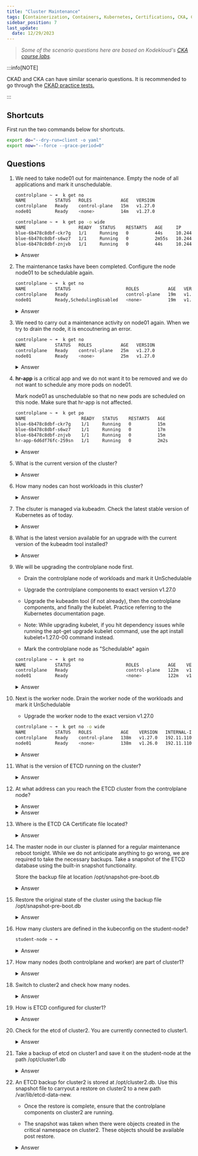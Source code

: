 ```yaml
---
title: "Cluster Maintenance"
tags: [Containerization, Containers, Kubernetes, Certifications, CKA, CKAD, CKSS]
sidebar_position: 7
last_update:
  date: 12/29/2023
---
```




> *Some of the scenario questions here are based on Kodekloud's [CKA course labs](https://kodekloud.com/courses/ultimate-certified-kubernetes-administrator-cka-mock-exam/).*


:::info[NOTE]

CKAD and CKA can have similar scenario questions. 
It is recommended to go through the [CKAD practice tests.](/docs/015-Containerization/050-Exams/002-CKAD/015-Practice-Test-CKAD.md)

:::


## Shortcuts

First run the two commands below for shortcuts.

```bash
export do="--dry-run=client -o yaml" 
export now="--force --grace-period=0" 
```

## Questions



1. We need to take node01 out for maintenance. Empty the node of all applications and mark it unschedulable.

    ```bash
    controlplane ~ ➜  k get no
    NAME           STATUS   ROLES           AGE   VERSION
    controlplane   Ready    control-plane   15m   v1.27.0
    node01         Ready    <none>          14m   v1.27.0 

    controlplane ~ ➜  k get po -o wide
    NAME                    READY   STATUS    RESTARTS   AGE     IP           NODE           NOMINATED NODE   READINESS GATES
    blue-6b478c8dbf-ckr7g   1/1     Running   0          44s     10.244.0.5   node01         <none>           <none>
    blue-6b478c8dbf-s6wz7   1/1     Running   0          2m55s   10.244.0.4   node01         <none>           <none>
    blue-6b478c8dbf-znjvb   1/1     Running   0          44s     10.244.0.6   controlplane   <none>           <none>    
    ```

    <details>
        <summary> Answer </summary>
    
    ```bash
    controlplane ~ ➜  kubectl drain --ignore-daemonsets node01
    node/node01 cordoned
    Warning: ignoring DaemonSet-managed Pods: kube-flannel/kube-flannel-ds-xbjl9, kube-system/kube-proxy-tcbnn
    evicting pod default/blue-6b478c8dbf-rggmf
    evicting pod default/blue-6b478c8dbf-lscjp
    pod/blue-6b478c8dbf-lscjp evicted
    pod/blue-6b478c8dbf-rggmf evicted
    node/node01 drained

    controlplane ~ ➜  k get no
    NAME           STATUS                     ROLES           AGE   VERSION
    controlplane   Ready                      control-plane   17m   v1.27.0
    node01         Ready,SchedulingDisabled   <none>          17m   v1.27.0 

    controlplane ~ ➜  k get po -o wide
    NAME                    READY   STATUS    RESTARTS   AGE     IP           NODE           NOMINATED NODE   READINESS GATES
    blue-6b478c8dbf-ckr7g   1/1     Running   0          44s     10.244.0.5   controlplane   <none>           <none>
    blue-6b478c8dbf-s6wz7   1/1     Running   0          2m55s   10.244.0.4   controlplane   <none>           <none>
    blue-6b478c8dbf-znjvb   1/1     Running   0          44s     10.244.0.6   controlplane   <none>           <none>
    ```
    
    </details>
      

2. The maintenance tasks have been completed. Configure the node node01 to be schedulable again.

    ```bash
    controlplane ~ ➜  k get no
    NAME           STATUS                     ROLES           AGE   VERSION
    controlplane   Ready                      control-plane   19m   v1.27.0
    node01         Ready,SchedulingDisabled   <none>          19m   v1.27.0 
    ```

    <details>
        <summary> Answer </summary>

    resume scheduling new pods onto the node, we need to uncordon the node. 

    ```bash
    controlplane ~ ➜  k get no
    NAME           STATUS                     ROLES           AGE   VERSION
    controlplane   Ready                      control-plane   19m   v1.27.0
    node01         Ready,SchedulingDisabled   <none>          19m   v1.27.0

    controlplane ~ ➜  k uncordon node01
    node/node01 uncordoned

    controlplane ~ ➜  k get no
    NAME           STATUS   ROLES           AGE   VERSION
    controlplane   Ready    control-plane   22m   v1.27.0
    node01         Ready    <none>          22m   v1.27.0
    ```
    
    </details>
      





3. We need to carry out a maintenance activity on node01 again. When we try to drain the node, it is encoutnering an error.

    ```bash
    controlplane ~ ➜  k get no
    NAME           STATUS   ROLES           AGE   VERSION
    controlplane   Ready    control-plane   25m   v1.27.0
    node01         Ready    <none>          25m   v1.27.0 
    ```

    <details>
        <summary> Answer </summary>

    From the output below, we can see that there is a pod deployed on node01, and this pod is not part of a replicaset. This pod prevents the draining of the node. 
    We need to force the draining. 

    ```bash
    controlplane ~ ➜  k drain node01 --ignore-daemonsets 
    node/node01 cordoned
    error: unable to drain node "node01" due to error:cannot delete Pods declare no controller (use --force to override): default/hr-app, continuing command...
    There are pending nodes to be drained:
    node01
    cannot delete Pods declare no controller (use --force to override): default/hr-app 

    controlplane ~ ➜  k get po -o wide
    NAME                    READY   STATUS    RESTARTS   AGE     IP           NODE           NOMINATED NODE   READINESS GATES
    blue-6b478c8dbf-ckr7g   1/1     Running   0          10m     10.244.0.5   controlplane   <none>           <none>
    blue-6b478c8dbf-s6wz7   1/1     Running   0          12m     10.244.0.4   controlplane   <none>           <none>
    blue-6b478c8dbf-znjvb   1/1     Running   0          10m     10.244.0.6   controlplane   <none>           <none>
    hr-app                  1/1     Running   0          2m14s   10.244.1.4   node01         <none>           <none>

    controlplane ~ ➜  k get rs -o wide
    NAME              DESIRED   CURRENT   READY   AGE   CONTAINERS   IMAGES         SELECTOR
    blue-6b478c8dbf   3         3         3       12m   nginx        nginx:alpine   app=blue,pod-template-hash=6b478c8dbf

    controlplane ~ ➜  k drain --ignore-daemonsets node01 --force
    node/node01 already cordoned
    Warning: deleting Pods that declare no controller: default/hr-app; ignoring DaemonSet-managed Pods: kube-flannel/kube-flannel-ds-xbjl9, kube-system/kube-proxy-tcbnn
    evicting pod default/hr-app

    pod/hr-app evicted
    node/node01 drained

    controlplane ~ ➜  k get po -o wide
    NAME                    READY   STATUS    RESTARTS   AGE   IP           NODE           NOMINATED NODE   READINESS GATES
    blue-6b478c8dbf-ckr7g   1/1     Running   0          13m   10.244.0.5   controlplane   <none>           <none>
    blue-6b478c8dbf-s6wz7   1/1     Running   0          15m   10.244.0.4   controlplane   <none>           <none>
    blue-6b478c8dbf-znjvb   1/1     Running   0          13m   10.244.0.6   controlplane   <none>           <none>
    ```
    
    </details>
      





4. **hr-app** is a critical app and we do not want it to be removed and we do not want to schedule any more pods on node01.

    Mark node01 as unschedulable so that no new pods are scheduled on this node.
    Make sure that hr-app is not affected.

    ```bash
    controlplane ~ ➜  k get po
    NAME                     READY   STATUS    RESTARTS   AGE
    blue-6b478c8dbf-ckr7g    1/1     Running   0          15m
    blue-6b478c8dbf-s6wz7    1/1     Running   0          17m
    blue-6b478c8dbf-znjvb    1/1     Running   0          15m
    hr-app-6d6df76fc-259sn   1/1     Running   0          2m2s 
    ```

    <details>
        <summary> Answer </summary>
    
    ```bash
    controlplane ~ ➜  k cordon node01 
    node/node01 cordoned 

    controlplane ~ ➜  k get no
    NAME           STATUS                     ROLES           AGE   VERSION
    controlplane   Ready                      control-plane   33m   v1.27.0
    node01         Ready,SchedulingDisabled   <none>          33m   v1.27.0

    controlplane ~ ➜  k get po -o wide
    NAME                     READY   STATUS    RESTARTS   AGE     IP           NODE           NOMINATED NODE   READINESS GATES
    blue-6b478c8dbf-ckr7g    1/1     Running   0          15m     10.244.0.5   controlplane   <none>           <none>
    blue-6b478c8dbf-s6wz7    1/1     Running   0          17m     10.244.0.4   controlplane   <none>           <none>
    blue-6b478c8dbf-znjvb    1/1     Running   0          15m     10.244.0.6   controlplane   <none>           <none>
    hr-app-6d6df76fc-259sn   1/1     Running   0          2m21s   10.244.1.5   node01         <none>           <none>
    ```
    
    </details>
      

5. What is the current version of the cluster?

    <details>
        <summary> Answer </summary>
    
    ```bash
    controlplane ~ ➜  k get no -o wide
    NAME           STATUS   ROLES           AGE    VERSION   INTERNAL-IP    EXTERNAL-IP   OS-IMAGE             KERNEL-VERSION   CONTAINER-RUNTIME
    controlplane   Ready    control-plane   115m   v1.26.0   192.11.110.3   <none>        Ubuntu 20.04.6 LTS   5.4.0-1106-gcp   containerd://1.6.6
    node01         Ready    <none>          114m   v1.26.0   192.11.110.6   <none>        Ubuntu 20.04.5 LTS   5.4.0-1106-gcp   containerd://1.6.6
    
    ```
    
    </details>
      





6. How many nodes can host workloads in this cluster?

    <details>
        <summary> Answer </summary>
    
    ```bash
    controlplane ~ ➜  k describe no node01 | grep -i taints
    Taints:             <none>

    controlplane ~ ➜  k describe no controlplane | grep -i taints
    Taints:             <none> 
    ```
    
    </details>
      





7. The clsuter is managed via kubeadm. Check the latest stable version of Kubernetes as of today.

    <details>
        <summary> Answer </summary>

    The latest version is the remote version in the output below.

    ```bash
    controlplane ~ ➜  kubeadm upgrade plan
    [upgrade/config] Making sure the configuration is correct:
    [upgrade/config] Reading configuration from the cluster...
    [upgrade/config] FYI: You can look at this config file with 'kubectl -n kube-system get cm kubeadm-config -o yaml'
    [preflight] Running pre-flight checks.
    [upgrade] Running cluster health checks
    [upgrade] Fetching available versions to upgrade to
    [upgrade/versions] Cluster version: v1.26.0
    [upgrade/versions] kubeadm version: v1.26.0
    I1230 04:35:20.821410   23179 version.go:256] remote version is much newer: v1.29.0; falling back to: stable-1.26
    [upgrade/versions] Target version: v1.26.12
    [upgrade/versions] Latest version in the v1.26 series: v1.26.12 
    ```
    
    </details>
      





8. What is the latest version available for an upgrade with the current version of the kubeadm tool installed?

    <details>
        <summary> Answer </summary>

    The latest version available is the target version.

    ```bash
    controlplane ~ ➜  kubeadm upgrade plan
    [upgrade/config] Making sure the configuration is correct:
    [upgrade/config] Reading configuration from the cluster...
    [upgrade/config] FYI: You can look at this config file with 'kubectl -n kube-system get cm kubeadm-config -o yaml'
    [preflight] Running pre-flight checks.
    [upgrade] Running cluster health checks
    [upgrade] Fetching available versions to upgrade to
    [upgrade/versions] Cluster version: v1.26.0
    [upgrade/versions] kubeadm version: v1.26.0
    I1230 04:35:20.821410   23179 version.go:256] remote version is much newer: v1.29.0; falling back to: stable-1.26
    [upgrade/versions] Target version: v1.26.12
    [upgrade/versions] Latest version in the v1.26 series: v1.26.12 
    ```
    
    </details>
      

9. We will be upgrading the controlplane node first. 

    - Drain the controlplane node of workloads and mark it UnSchedulable

    - Upgrade the controlplane components to exact version v1.27.0

    - Upgrade the kubeadm tool (if not already), then the controlplane components, and finally the kubelet. Practice referring to the Kubernetes documentation page.

    - Note: While upgrading kubelet, if you hit dependency issues while running the apt-get upgrade kubelet command, use the apt install kubelet=1.27.0-00 command instead.

    - Mark the controlplane node as "Schedulable" again

    ```bash
    controlplane ~ ➜  k get no
    NAME           STATUS                     ROLES           AGE    VERSION
    controlplane   Ready                      control-plane   122m   v1.26.0
    node01         Ready                      <none>          122m   v1.26.0
    ```

    <details>
        <summary> Answer </summary>

    Drain the node first and verify.

    ```bash
    controlplane ~ ➜  k get no
    NAME           STATUS                     ROLES           AGE    VERSION
    controlplane   Ready                      control-plane   122m   v1.26.0
    node01         Ready                      <none>          122m   v1.26.0

    controlplane ~ ➜  k get po -o wide
    NAME                   READY   STATUS    RESTARTS   AGE     IP           NODE           NOMINATED NODE   READINESS GATES
    blue-987f68cb5-f2dlb   1/1     Running   0          7m17s   10.244.0.4   controlplane   <none>           <none>
    blue-987f68cb5-hnkgn   1/1     Running   0          7m17s   10.244.0.5   controlplane   <none>           <none>
    blue-987f68cb5-l29zd   1/1     Running   0          7m17s   10.244.1.3   node01         <none>           <none>
    blue-987f68cb5-q6vfg   1/1     Running   0          7m18s   10.244.1.2   node01         <none>           <none>
    blue-987f68cb5-svfwv   1/1     Running   0          7m17s   10.244.1.4   node01         <none>           <none>

    controlplane ~ ➜  k drain --ignore-daemonsets controlplane 
    node/controlplane cordoned
    Warning: ignoring DaemonSet-managed Pods: kube-flannel/kube-flannel-ds-6xt68, kube-system/kube-proxy-8gqnx
    evicting pod kube-system/coredns-787d4945fb-wjwgh
    evicting pod kube-system/coredns-787d4945fb-4xnj2
    evicting pod default/blue-987f68cb5-hnkgn
    evicting pod default/blue-987f68cb5-f2dlb
    pod/blue-987f68cb5-hnkgn evicted
    pod/blue-987f68cb5-f2dlb evicted
    pod/coredns-787d4945fb-wjwgh evicted
    pod/coredns-787d4945fb-4xnj2 evicted
    node/controlplane drained

    controlplane ~ ➜  k get no
    NAME           STATUS                     ROLES           AGE    VERSION
    controlplane   Ready,SchedulingDisabled   control-plane   122m   v1.26.0
    node01         Ready                      <none>          122m   v1.26.0
    ```

    Determine which version to upgrade to.

    ```bash
    apt update
    apt-cache madison kubeadm  
    ```

    Upgrade kubeadm to the specified version. 

    ```bash
    apt-mark unhold kubeadm && \
    apt-get update && apt-get install -y kubeadm='1.27.0*' && \
    apt-mark hold kubeadm  
    ```

    Verify that the download works and has the expected version:

    ```bash
    controlplane ~ ➜  kubeadm version
    kubeadm version: &version.Info{Major:"1", Minor:"27", GitVersion:"v1.27.0", GitCommit:"1b4df30b3cdfeaba6024e81e559a6cd09a089d65", GitTreeState:"clean", BuildDate:"2023-04-11T17:09:06Z", GoVersion:"go1.20.3", Compiler:"gc", Platform:"linux/amd64"} 
    ```

    Verify the upgrade plan:

    ```bash
    controlplane ~ ➜  kubeadm upgrade plan
    [upgrade/config] Making sure the configuration is correct:
    [upgrade/config] Reading configuration from the cluster...
    [upgrade/config] FYI: You can look at this config file with 'kubectl -n kube-system get cm kubeadm-config -o yaml'
    [preflight] Running pre-flight checks.
    [upgrade] Running cluster health checks
    [upgrade] Fetching available versions to upgrade to
    [upgrade/versions] Cluster version: v1.26.0
    [upgrade/versions] kubeadm version: v1.27.0
    I1230 04:46:16.156339   27555 version.go:256] remote version is much newer: v1.29.0; falling back to: stable-1.27
    [upgrade/versions] Target version: v1.27.9
    [upgrade/versions] Latest version in the v1.26 series: v1.26.12
    W1230 04:46:16.419679   27555 compute.go:307] [upgrade/versions] could not find officially supported version of etcd for Kubernetes v1.27.9, falling back to the nearest etcd version (3.5.7-0)  
    ```

    Choose a version to upgrade to, and run the appropriate command. 

    ```bash
    controlplane ~ ➜  sudo kubeadm upgrade apply v1.27.0
    [upgrade/config] Making sure the configuration is correct:
    [upgrade/config] Reading configuration from the cluster...
    [upgrade/config] FYI: You can look at this config file with 'kubectl -n kube-system get cm kubeadm-config -o yaml'
    [preflight] Running pre-flight checks.
    [upgrade] Running cluster health checks
    [upgrade/version] You have chosen to change the cluster version to "v1.27.0"
    [upgrade/versions] Cluster version: v1.26.0
    [upgrade/versions] kubeadm version: v1.27.0
    [upgrade] Are you sure you want to proceed? [y/N]: y  
    ```

    Upgrade the kubelet and kubectl:

    ```bash
    apt-mark unhold kubelet kubectl && \
    apt-get update && apt-get install -y kubelet='1.27.0-00' kubectl='1.27.0-00' && \
    apt-mark hold kubelet kubectl  
    ```

    Restart the kubelet:

    ```bash
    sudo systemctl daemon-reload
    sudo systemctl restart kubelet  
    ```

    Verify version of kubelet.

    ```bash
    controlplane ~ ➜  kubelet --version
    Kubernetes v1.27.0  
    ```

    Verify if controlplane has been upgraded.

    ```bash
    controlplane ~ ➜  k get no -o wide
    NAME           STATUS                     ROLES           AGE    VERSION   INTERNAL-IP    EXTERNAL-IP   OS-IMAGE             KERNEL-VERSION   CONTAINER-RUNTIME
    controlplane   Ready,SchedulingDisabled   control-plane   135m   v1.27.0   192.11.110.3   <none>        Ubuntu 20.04.6 LTS   5.4.0-1106-gcp   containerd://1.6.6
    node01         Ready                      <none>          135m   v1.26.0   192.11.110.6   <none>        Ubuntu 20.04.5 LTS   5.4.0-1106-gcp   containerd://1.6.6 
    ```

    Bring the node back online by marking it schedulable:

    ```bash
    controlplane ~ ➜  k uncordon controlplane 
    node/controlplane uncordoned

    controlplane ~ ➜  k get no -o wide
    NAME           STATUS   ROLES           AGE    VERSION   INTERNAL-IP    EXTERNAL-IP   OS-IMAGE             KERNEL-VERSION   CONTAINER-RUNTIME
    controlplane   Ready    control-plane   137m   v1.27.0   192.11.110.3   <none>        Ubuntu 20.04.6 LTS   5.4.0-1106-gcp   containerd://1.6.6
    node01         Ready    <none>          136m   v1.26.0   192.11.110.6   <none>        Ubuntu 20.04.5 LTS   5.4.0-1106-gcp   containerd://1.6.6
    ```
    </details>
      


10. Next is the worker node. Drain the worker node of the workloads and mark it UnSchedulable

    - Upgrade the worker node to the exact version v1.27.0


    ```bash
    controlplane ~ ➜  k get no -o wide
    NAME           STATUS   ROLES           AGE    VERSION   INTERNAL-IP    EXTERNAL-IP   OS-IMAGE             KERNEL-VERSION   CONTAINER-RUNTIME
    controlplane   Ready    control-plane   138m   v1.27.0   192.11.110.3   <none>        Ubuntu 20.04.6 LTS   5.4.0-1106-gcp   containerd://1.6.6
    node01         Ready    <none>          138m   v1.26.0   192.11.110.6   <none>        Ubuntu 20.04.5 LTS   5.4.0-1106-gcp   containerd://1.6.6 
    ```
        
    <details>
        <summary> Answer </summary>

    Drain the worker node.

    ```bash
    controlplane ~ ➜  k get po -o wide
    NAME                   READY   STATUS    RESTARTS   AGE   IP            NODE     NOMINATED NODE   READINESS GATES
    blue-987f68cb5-hsljs   1/1     Running   0          16m   10.244.1.9    node01   <none>           <none>
    blue-987f68cb5-l29zd   1/1     Running   0          24m   10.244.1.3    node01   <none>           <none>
    blue-987f68cb5-nb49z   1/1     Running   0          16m   10.244.1.10   node01   <none>           <none>
    blue-987f68cb5-q6vfg   1/1     Running   0          24m   10.244.1.2    node01   <none>           <none>
    blue-987f68cb5-svfwv   1/1     Running   0          24m   10.244.1.4    node01   <none>           <none>

    controlplane ~ ➜  k drain --ignore-daemonsets node01 
    node/node01 cordoned
    Warning: ignoring DaemonSet-managed Pods: kube-flannel/kube-flannel-ds-m8ttw, kube-system/kube-proxy-rbjsl
    evicting pod kube-system/coredns-5d78c9869d-qtqfh
    evicting pod default/blue-987f68cb5-nb49z
    evicting pod default/blue-987f68cb5-svfwv
    evicting pod kube-system/coredns-5d78c9869d-q9ddk
    evicting pod default/blue-987f68cb5-q6vfg
    evicting pod default/blue-987f68cb5-hsljs
    evicting pod default/blue-987f68cb5-l29zd
    pod/blue-987f68cb5-q6vfg evicted
    pod/blue-987f68cb5-l29zd evicted
    pod/blue-987f68cb5-hsljs evicted
    pod/blue-987f68cb5-nb49z evicted
    pod/blue-987f68cb5-svfwv evicted
    I1230 04:55:53.254668   34934 request.go:696] Waited for 1.104208704s due to client-side throttling, not priority and fairness, request: GET:https://controlplane:6443/api/v1/namespaces/kube-system/pods/coredns-5d78c9869d-qtqfh
    pod/coredns-5d78c9869d-q9ddk evicted
    pod/coredns-5d78c9869d-qtqfh evicted
    node/node01 drained

    controlplane ~ ➜  k get no -o wide
    NAME           STATUS                     ROLES           AGE    VERSION   INTERNAL-IP    EXTERNAL-IP   OS-IMAGE             KERNEL-VERSION   CONTAINER-RUNTIME
    controlplane   Ready                      control-plane   139m   v1.27.0   192.11.110.3   <none>        Ubuntu 20.04.6 LTS   5.4.0-1106-gcp   containerd://1.6.6
    node01         Ready,SchedulingDisabled   <none>          139m   v1.26.0   192.11.110.6   <none>        Ubuntu 20.04.5 LTS   5.4.0-1106-gcp   containerd://1.6.6

    controlplane ~ ➜  k get po -o wide
    NAME                   READY   STATUS    RESTARTS   AGE   IP            NODE           NOMINATED NODE   READINESS GATES
    blue-987f68cb5-2xpgf   1/1     Running   0          42s   10.244.0.8    controlplane   <none>           <none>
    blue-987f68cb5-42jnx   1/1     Running   0          42s   10.244.0.10   controlplane   <none>           <none>
    blue-987f68cb5-bwj8l   1/1     Running   0          42s   10.244.0.11   controlplane   <none>           <none>
    blue-987f68cb5-hfk4c   1/1     Running   0          42s   10.244.0.7    controlplane   <none>           <none>
    blue-987f68cb5-rv66x   1/1     Running   0          42s   10.244.0.12   controlplane   <none>           <none> 
    ```

    SSH to the worker node.

    ```bash
    controlplane ~ ➜  ssh node01  
    ```

    Upgrade the worker node to the exact version v1.27.0

    ```bash
    root@node01 ~ ➜  apt-mark unhold kubeadm && \
    > apt-get update && apt-get install -y kubeadm='1.27.0-00' && \
    > apt-mark hold kubeadm 
    ```

    For worker nodes this upgrades the local kubelet configuration:

    ```bash
    root@node01 ~ ➜  sudo kubeadm upgrade node 
    [upgrade] Reading configuration from the cluster...
    [upgrade] FYI: You can look at this config file with 'kubectl -n kube-system get cm kubeadm-config -o yaml'
    [preflight] Running pre-flight checks
    [preflight] Skipping prepull. Not a control plane node.
    [upgrade] Skipping phase. Not a control plane node.
    [upgrade] Backing up kubelet config file to /etc/kubernetes/tmp/kubeadm-kubelet-config3810710231/config.yaml
    [kubelet-start] Writing kubelet configuration to file "/var/lib/kubelet/config.yaml"
    [upgrade] The configuration for this node was successfully updated!
    [upgrade] Now you should go ahead and upgrade the kubelet package using your package manager.
    ```

    Upgrade the kubelet and kubectl:

    ```bash
    apt-mark unhold kubelet kubectl && \
    apt-get update && apt-get install -y kubelet='1.27.0-00' kubectl='1.27.0-00' && \
    apt-mark hold kubelet kubectl 
    ```

    Restart the kubelet:

    ```bash
    sudo systemctl daemon-reload
    sudo systemctl restart kubelet 
    ```

    Verify kubelet version:

    ```bash
    root@node01 ~ ✖ kubelet --version
    Kubernetes v1.27.0 
    ```

    Return to the controlplane and verify if node is upgraded successfully.

    ```bash
    controlplane ~ ➜  k get no -o wide
    NAME           STATUS                     ROLES           AGE    VERSION   INTERNAL-IP    EXTERNAL-IP   OS-IMAGE             KERNEL-VERSION   CONTAINER-RUNTIME
    controlplane   Ready                      control-plane   149m   v1.27.0   192.11.110.3   <none>        Ubuntu 20.04.6 LTS   5.4.0-1106-gcp   containerd://1.6.6
    node01         Ready,SchedulingDisabled   <none>          148m   v1.27.0   192.11.110.6   <none>        Ubuntu 20.04.5 LTS   5.4.0-1106-gcp   containerd://1.6.6 
    ```

    Uncordon the node:

    ```bash
    controlplane ~ ➜  k uncordon node01 
    node/node01 uncordoned

    controlplane ~ ➜  k get no -o wide
    NAME           STATUS   ROLES           AGE    VERSION   INTERNAL-IP    EXTERNAL-IP   OS-IMAGE             KERNEL-VERSION   CONTAINER-RUNTIME
    controlplane   Ready    control-plane   149m   v1.27.0   192.11.110.3   <none>        Ubuntu 20.04.6 LTS   5.4.0-1106-gcp   containerd://1.6.6
    node01         Ready    <none>          149m   v1.27.0   192.11.110.6   <none>        Ubuntu 20.04.5 LTS   5.4.0-1106-gcp   containerd://1.6.6 
    ```

    </details>
      





11. What is the version of ETCD running on the cluster?

    <details>
        <summary> Answer </summary>
    
    ```bash
    controlplane ~ ➜  k get po -A | grep etc
    kube-system    etcd-controlplane                      1/1     Running   0          5m10s

    controlplane ~ ➜  k logs -n kube-system etcd-controlplane | grep -i version
    {"level":"info","ts":"2023-12-30T10:04:34.410Z","caller":"embed/etcd.go:306","msg":"starting an etcd server","etcd-version":"3.5.7", 
    ```
    
    </details>
      





12. At what address can you reach the ETCD cluster from the controlplane node?

    <details>
        <summary> Answer </summary>

    Describe the etcd pod and look for the listen-client-url.

    ```bash
    controlplane ~ ➜  k get po -n kube-system | grep etc
    etcd-controlplane                      1/1     Running   0          9m41s

    controlplane ~ ✖ k describe -n kube-system po etcd-controlplane | grep -i listen-client
        --listen-client-urls=https://127.0.0.1:2379,https://192.14.168.6:2379 
    ```
    
    </details>
      





    <details>
        <summary> Answer </summary>
    
    ```bash
    controlplane ~ ➜  k get po -n kube-system | grep etc
    etcd-controlplane                      1/1     Running   0          9m41s

    controlplane ~ ➜  k describe -n kube-system po etcd-controlplane | grep -iCERT
    grep: ERT: invalid context length argument

    controlplane ~ ✖ k describe -n kube-system po etcd-controlplane | grep -i cert
        --cert-file=/etc/kubernetes/pki/etcd/server.crt
    ```
    
    </details>
      





13. Where is the ETCD CA Certificate file located?

    <details>
        <summary> Answer </summary>
    
    ```bash
    controlplane ~ ➜  k get po -n kube-system | grep etc
    etcd-controlplane                      1/1     Running   0          9m41s

    controlplane ~ ➜  k describe -n kube-system po etcd-controlplane | grep -i ca
    Priority Class Name:  system-node-critical
        --peer-trusted-ca-file=/etc/kubernetes/pki/etcd/ca.crt
        --trusted-ca-file=/etc/kubernetes/pki/etcd/ca.crt
    ```
    
    </details>
      


14. The master node in our cluster is planned for a regular maintenance reboot tonight. While we do not anticipate anything to go wrong, we are required to take the necessary backups. Take a snapshot of the ETCD database using the built-in snapshot functionality.

    Store the backup file at location /opt/snapshot-pre-boot.db

    <details>
        <summary> Answer </summary>

    The command is from K8S docs: 

    ```bash
    ETCDCTL_API=3 etcdctl --endpoints=https://127.0.0.1:2379 \
    --cacert=<trusted-ca-file> --cert=<cert-file> --key=<key-file> \
    snapshot save <backup-file-location> 
    ```

    Get the ca-cert, cert, and the key file.

    ```bash
    controlplane ~ ➜  k get po -n kube-system | grep etc
    etcd-controlplane                      1/1     Running   0          18m

    controlplane ~ ➜  k describe -n kube-system po etcd-controlplane | grep -i cert
        --cert-file=/etc/kubernetes/pki/etcd/server.crt
        --client-cert-auth=true
        --peer-cert-file=/etc/kubernetes/pki/etcd/peer.crt
        --peer-client-cert-auth=true
        /etc/kubernetes/pki/etcd from etcd-certs (rw)
    etcd-certs:

    controlplane ~ ➜  k describe -n kube-system po etcd-controlplane | grep -i ca
    Priority Class Name:  system-node-critical
        --peer-trusted-ca-file=/etc/kubernetes/pki/etcd/ca.crt
        --trusted-ca-file=/etc/kubernetes/pki/etcd/ca.crt

    controlplane ~ ➜  k describe -n kube-system po etcd-controlplane | grep -i key
        --key-file=/etc/kubernetes/pki/etcd/server.key
        --peer-key-file=/etc/kubernetes/pki/etcd/peer.key 
    ```

    Supply the values to the command and run it.

    ```bash
    ETCDCTL_API=3 etcdctl --endpoints=https://127.0.0.1:2379 \
    --cacert=/etc/kubernetes/pki/etcd/ca.crt --cert=/etc/kubernetes/pki/etcd/server.crt --key=/etc/kubernetes/pki/etcd/server.key \
    snapshot save /opt/snapshot-pre-boot.db
    ```

    ```bash
    controlplane ~ ➜  ETCDCTL_API=3 etcdctl --endpoints=https://127.0.0.1:2379 \
    >   --cacert=/etc/kubernetes/pki/etcd/ca.crt --cert=/etc/kubernetes/pki/etcd/server.crt --key=/etc/kubernetes/pki/etcd/server.key \
    >   snapshot save /opt/snapshot-pre-boot.db

    Snapshot saved at /opt/snapshot-pre-boot.db 

    controlplane ~ ✖ ls -l /opt/
    total 2012
    drwxr-xr-x 1 root root    4096 Nov  2 11:33 cni
    drwx--x--x 4 root root    4096 Nov  2 11:33 containerd
    -rw-r--r-- 1 root root 2043936 Dec 30 05:25 snapshot-pre-boot.db
    ```
    </details>
      


15. Restore the original state of the cluster using the backup file /opt/snapshot-pre-boot.db

    <details>
        <summary> Answer </summary>

    The command from the K8S docs:

    ```bash
    ETCDCTL_API=3 etcdctl --data-dir <data-dir-location> snapshot restore snapshot.db 
    ```

    Find the data-dir from the pod's details:

    ```bash
    controlplane ~ ➜  k describe -n kube-system po etcd-controlplane | grep -i data
        --data-dir=/var/lib/etcd
        /var/lib/etcd from etcd-data (rw)
    etcd-data:  
    ```

    Specify a new data-dir for the restored etcd.
    Run the command with the supplied values. 

    ```bash
    ETCDCTL_API=3 etcdctl  --data-dir /var/lib/etcd-from-backup snapshot restore /opt/snapshot-pre-boot.db
    ```
    ```bash
    controlplane ~ ✖ ETCDCTL_API=3 etcdctl  --data-dir /var/lib/etcd-from-backup \
    > snapshot restore /opt/snapshot-pre-boot.db
    2023-12-30 05:33:31.725882 I | mvcc: restore compact to 1666
    2023-12-30 05:33:31.731201 I | etcdserver/membership: added member 8e9e05c52164694d [http://localhost:2380] to cluster cdf818194e3a8c32  
    ```

    Since we changed the data-dir, we need to update the etcd YAMl file.

    ```bash
    controlplane ~ ➜  ls -la /etc/kubernetes/manifests/
    total 28
    drwxr-xr-x 1 root root 4096 Dec 30 05:04 .
    drwxr-xr-x 1 root root 4096 Dec 30 05:04 ..
    -rw------- 1 root root 2405 Dec 30 05:04 etcd.yaml
    -rw------- 1 root root 3882 Dec 30 05:04 kube-apiserver.yaml
    -rw------- 1 root root 3393 Dec 30 05:04 kube-controller-manager.yaml
    -rw------- 1 root root 1463 Dec 30 05:04 kube-scheduler.yaml  

    controlplane ~ ➜  cd /etc/kubernetes/manifests/
    ```
    ```yaml
    ## etcd.yaml
    apiVersion: v1
    kind: Pod
    metadata:
    annotations:
        kubeadm.kubernetes.io/etcd.advertise-client-urls: https://192.14.168.6:2379
    creationTimestamp: null
    labels:
        component: etcd
        tier: control-plane
    name: etcd
    namespace: kube-system
    spec:
    containers:
    - command:
        - etcd
        - --advertise-client-urls=https://192.14.168.6:2379
        - --cert-file=/etc/kubernetes/pki/etcd/server.crt
        - --client-cert-auth=true
        - --data-dir=/var/lib/etcd-from-backup 

        volumeMounts:
        - mountPath: /var/lib/etcd-from-backup
        name: etcd-data
    
    volumes:
    - hostPath:
        path: /var/lib/etcd-from-backup
        type: DirectoryOrCreate
        name: etcd-data      
    ```

    To verify, check member list:

    ```bash
    ETCDCTL_API=3 etcdctl --endpoints=https://127.0.0.1:2379 --cacert=/etc/kubernetes/pki/etcd/ca.crt --cert=/etc/kubernetes/pki/etcd/server.crt --key=/etc/kubernetes/pki/etcd/server.key member list 
    ```
    ```bash
    ontrolplane ~ ➜ ETCDCTL_API=3 etcdctl --endpoints=https://127.0.0.1:2379 \
    --cacert=/etc/kubernetes/pki/etcd/ca.crt \
    --cert=/etc/kubernetes/pki/etcd/server.crt \
    --key=/etc/kubernetes/pki/etcd/server.key member list 

    8e9e05c52164694d, started, controlplane, http://localhost:2380, https://192.14.168.6:2379  
    ```

    </details>
      


16. How many clusters are defined in the kubeconfig on the student-node?

    ```bash
    student-node ~ ➜   
    ```

    <details>
        <summary> Answer </summary>
    
    ```bash
    student-node ~ ➜  k config get-contexts
    CURRENT   NAME       CLUSTER    AUTHINFO   NAMESPACE
    *         cluster1   cluster1   cluster1   
            cluster2   cluster2   cluster2    
    ```
    
    </details>
      


17. How many nodes (both controlplane and worker) are part of cluster1?

    <details>
        <summary> Answer </summary>
    
    ```bash
    student-node ~ ➜  k get no
    NAME                    STATUS   ROLES           AGE    VERSION
    cluster1-controlplane   Ready    control-plane   121m   v1.24.0
    cluster1-node01         Ready    <none>          121m   v1.24.0
    ```
    
    </details>
      


18. Switch to cluster2 and check how many nodes.

    <details>
        <summary> Answer </summary>
    
    ```bash
    student-node ~ ➜  k config use-context cluster2
    Switched to context "cluster2".

    student-node ~ ➜  k config get-contexts
    CURRENT   NAME       CLUSTER    AUTHINFO   NAMESPACE
            cluster1   cluster1   cluster1   
    *         cluster2   cluster2   cluster2   

    student-node ~ ➜  k get no
    NAME                    STATUS   ROLES           AGE    VERSION
    cluster2-controlplane   Ready    control-plane   124m   v1.24.0
    cluster2-node01         Ready    <none>          123m   v1.24.0 
    ```
    
    </details>
      

19. How is ETCD configured for cluster1?

    <details>
        <summary> Answer </summary>
    
    ```bash
    student-node ~ ➜  k config use-context cluster1
    Switched to context "cluster1".

    student-node ~ ➜  k config get-contexts
    CURRENT   NAME       CLUSTER    AUTHINFO   NAMESPACE
    *         cluster1   cluster1   cluster1   
            cluster2   cluster2   cluster2   

    student-node ~ ➜  k get po -n kube-system | grep etc
    etcd-cluster1-controlplane                      1/1     Running   0              125m 
    ```

    This means that ETCD is set up as a Stacked ETCD Topology where the distributed data storage cluster provided by etcd is stacked on top of the cluster formed by the nodes managed by kubeadm that run control plane components.
    
    </details>
      

20. Check for the etcd of cluster2. You are currently connected to cluster1.

    <details>
        <summary> Answer </summary>
    
    ```bash
    student-node ~ ➜  k config use-context cluster2
    Switched to context "cluster2".

    student-node ~ ➜  k config get-contexts
    CURRENT   NAME       CLUSTER    AUTHINFO   NAMESPACE
            cluster1   cluster1   cluster1   
    *         cluster2   cluster2   cluster2   

    student-node ~ ➜  k get po -n kube-system | grep etc

    ```

    SSH to controlplane of cluster2 and check if there are any running etcd process.

    ```bash
    student-node ~ ➜  k get no
    NAME                    STATUS   ROLES           AGE    VERSION
    cluster2-controlplane   Ready    control-plane   129m   v1.24.0
    cluster2-node01         Ready    <none>          128m   v1.24.0

    student-node ~ ➜  ssh cluster2-controlplane
    Welcome to Ubuntu 18.04.6 LTS (GNU/Linux 5.4.0-1106-gcp x86_64)

    * Documentation:  https://help.ubuntu.com
    * Management:     https://landscape.canonical.com
    * Support:        https://ubuntu.com/advantage
    This system has been minimized by removing packages and content that are
    not required on a system that users do not log into.

    To restore this content, you can run the 'unminimize' command.

    cluster2-controlplane ~ ➜  ps -aux | grep etcd
    root        1733  0.0  0.1 1181432 363048 ?      Ssl  08:55   6:47 kube-apiserver --advertise-address=192.12.99.21  
    ```

    From here we can see that the process for the kube-apiserver is referencing an external etcd datastore.

    </details>
      

21. Take a backup of etcd on cluster1 and save it on the student-node at the path /opt/cluster1.db

    <details>
        <summary> Answer </summary>
    
    ```bash
    student-node ~ ✖ k config get-contexts
    CURRENT   NAME       CLUSTER    AUTHINFO   NAMESPACE
    *         cluster1   cluster1   cluster1   
            cluster2   cluster2   cluster2   
    ```

    Follow steps in K8S doc to backup etcd.

    ```bash
    ETCDCTL_API=3 etcdctl --endpoints=https://127.0.0.1:2379 \
    --cacert=<trusted-ca-file> --cert=<cert-file> --key=<key-file> \
    snapshot save <backup-file-location>
    ```

    Get the ca-cert, cert, and key first and supply it to the command.

    ```bash
    student-node ~ ➜  k describe -n kube-system po etcd-cluster1-controlplane | grep cert
        --cert-file=/etc/kubernetes/pki/etcd/server.crt
        --client-cert-auth=true
        --peer-cert-file=/etc/kubernetes/pki/etcd/peer.crt
        --peer-client-cert-auth=true
        /etc/kubernetes/pki/etcd from etcd-certs (rw)
    etcd-certs:

    student-node ~ ➜  k describe -n kube-system po etcd-cluster1-controlplane | grep ca
    Priority Class Name:  system-node-critical
        --peer-trusted-ca-file=/etc/kubernetes/pki/etcd/ca.crt
        --trusted-ca-file=/etc/kubernetes/pki/etcd/ca.crt

    student-node ~ ➜  k describe -n kube-system po etcd-cluster1-controlplane | grep key
        --key-file=/etc/kubernetes/pki/etcd/server.key
        --peer-key-file=/etc/kubernetes/pki/etcd/peer.key  
    ```
    ```bash
    ETCDCTL_API=3 etcdctl --endpoints=https://127.0.0.1:2379 \
    --cacert=/etc/kubernetes/pki/etcd/ca.crt --cert=/etc/kubernetes/pki/etcd/server.crt --key=/etc/kubernetes/pki/etcd/server.key \
    snapshot save /opt/cluster1.db 
    ```

    Then SSH to controlplane of cluster1 and run the command. 

    ```bash
    student-node ~ ➜  k get no
    NAME                    STATUS   ROLES           AGE    VERSION
    cluster1-controlplane   Ready    control-plane   145m   v1.24.0
    cluster1-node01         Ready    <none>          144m   v1.24.0

    student-node ~ ➜  ssh cluster1-controlplane
    Welcome to Ubuntu 18.04.6 LTS (GNU/Linux 5.4.0-1106-gcp x86_64)

    * Documentation:  https://help.ubuntu.com
    * Management:     https://landscape.canonical.com
    * Support:        https://ubuntu.com/advantage
    This system has been minimized by removing packages and content that are
    not required on a system that users do not log into.

    To restore this content, you can run the 'unminimize' command.

    cluster1-controlplane ~ ➜  ETCDCTL_API=3 etcdctl --endpoints=https://127.0.0.1:2379 \
    >   --cacert=/etc/kubernetes/pki/etcd/ca.crt --cert=/etc/kubernetes/pki/etcd/server.crt --key=/etc/kubernetes/pki/etcd/server.key \
    >   snapshot save /opt/cluster1.db 
    Snapshot saved at /opt/cluster1.db  

    cluster1-controlplane ~ ➜  ls -l /opt
    total 2096
    -rw-r--r-- 1 root root 2129952 Dec 30 11:21 cluster1.db
    ```

    Finally, copy the backup back to the jumphost. 
    To do this, return to jumphost and use scp to grab the file from the cluster1's controlplane.

    ```bash
    cluster1-controlplane ~ ✖ exit
    logout
    Connection to cluster1-controlplane closed.

    student-node ~ ✖ 

    student-node ~ ✖ scp cluster1-controlplane:/opt/cluster1.db /opt
    cluster1.db                                                                                                              100% 2080KB 141.9MB/s   00:00    

    student-node ~ ➜  ls -l /opt
    total 2084
    -rw-r--r-- 1 root root 2129952 Dec 30 11:25 cluster1.db  
    ```
    
    </details>
      

22. An ETCD backup for cluster2 is stored at /opt/cluster2.db. Use this snapshot file to carryout a restore on cluster2 to a new path /var/lib/etcd-data-new.

    - Once the restore is complete, ensure that the controlplane components on cluster2 are running.

    - The snapshot was taken when there were objects created in the critical namespace on cluster2. These objects should be available post restore.


    <details>
        <summary> Answer </summary>

    First, copy the backup file to the etcd-server.

    ```bash
    student-node ~ ➜  ls -l /opt/
    total 4096
    -rw-r--r-- 1 root root 2129952 Dec 30 11:25 cluster1.db
    -rw-r--r-- 1 root root       0 Dec 30 11:20 cluster1.db.part
    -rw------- 1 root root 2056224 Dec 30 11:26 cluster2.db

    student-node ~ ➜  scp /opt/cluster2.db etcd-server:/root
    cluster2.db                                                                                                              100% 2008KB 109.6MB/s   00:00    

    student-node ~ ➜  ssh etcd-server
    Welcome to Ubuntu 18.04.6 LTS (GNU/Linux 5.4.0-1106-gcp x86_64)

    * Documentation:  https://help.ubuntu.com
    * Management:     https://landscape.canonical.com
    * Support:        https://ubuntu.com/advantage
    This system has been minimized by removing packages and content that are
    not required on a system that users do not log into.

    To restore this content, you can run the 'unminimize' command.

    etcd-server ~ ➜  ls -l
    total 2012
    -rw------- 1 root root 2056224 Dec 30 11:32 cluster2.db 
    ```

    In the etcd-server, perform the restore. Follow K8S docs.
    
    ```bash
    ETCDCTL_API=3 etcdctl --data-dir /var/lib/etcd-data-new snapshot restore /root/cluster2.db 
    ```
    
    ```bash
    etcd-server ~ ➜  ETCDCTL_API=3 etcdctl --data-dir /var/lib/etcd-data-new snapshot restore /root/cluster2.db 
    {"level":"info","ts":1703936127.6477966,"caller":"snapshot/v3_snapshot.go:296","msg":"restoring snapshot","path":"/root/cluster2.db","wal-dir":"/var/lib/etcd-data-new/member/wal","data-dir":"/var/lib/etcd-data-new","snap-dir":"/var/lib/etcd-data-new/member/snap"}
    {"level":"info","ts":1703936127.662703,"caller":"mvcc/kvstore.go:388","msg":"restored last compact revision","meta-bucket-name":"meta","meta-bucket-name-key":"finishedCompactRev","restored-compact-revision":11832}
    {"level":"info","ts":1703936127.6675162,"caller":"membership/cluster.go:392","msg":"added member","cluster-id":"cdf818194e3a8c32","local-member-id":"0","added-peer-id":"8e9e05c52164694d","added-peer-peer-urls":["http://localhost:2380"]}
    {"level":"info","ts":1703936127.6817799,"caller":"snapshot/v3_snapshot.go:309","msg":"restored snapshot","path":"/root/cluster2.db","wal-dir":"/var/lib/etcd-data-new/member/wal","data-dir":"/var/lib/etcd-data-new","snap-dir":"/var/lib/etcd-data-new/member/snap"} 
    ```

    Since this is an external etcd server, we need to update the unit file of the etcd service.
    
    ```bash
    etcd-server ~ ➜  sudo systemctl status etcd
    ● etcd.service - etcd key-value store
    Loaded: loaded (/etc/systemd/system/etcd.service; enabled; vendor preset: enabled)
    Active: active (running) since Sat 2023-12-30 08:55:28 UTC; 2h 44min ago
        Docs: https://github.com/etcd-io/etcd
    Main PID: 798 (etcd)
        Tasks: 41 (limit: 251379)
    CGroup: /system.slice/etcd.service
            └─798 /usr/local/bin/etcd --name etcd-server --data-dir=/var/lib/etcd-data --cert-file=/etc/etcd/pki/etcd.pem --key-file=/etc/etcd/pki/etcd-key.
    pem --peer-cert-file=/etc/etcd/pki/etcd.pem --peer-key-file=/etc/etcd/pki/etcd-key.pem --trusted-ca-file=/etc/etcd/pki/ca.pem --peer-trusted-ca-file=/etc/e
    tcd/pki/ca.pem --peer-client-cert-auth --client-cert-auth --initial-advertise-peer-urls https://192.12.99.9:2380 --listen-peer-urls https://192.12.99.9:238
    0 --advertise-client-urls https://192.12.99.9:2379 --listen-client-urls https://192.12.99.9:2379,https://127.0.0.1:2379 --initial-cluster-token etcd-cluste
    r-1 --initial-cluster etcd-server=https://192.12.99.9:2380 --initial-cluster-state new
    ```

    The service file is at /etc/systemd/system/etcd.service.

    ```bash
    [Unit]
    Description=etcd key-value store
    Documentation=https://github.com/etcd-io/etcd
    After=network.target

    [Service]
    User=etcd
    Type=notify
    ExecStart=/usr/local/bin/etcd \
    --name etcd-server \
    --data-dir=/var/lib/etcd-data-new \ 
    ```

    When we try to restart the etcd service, it will fail. This is because thenew directory doesn't have the correct permissions. Set the permissions. 

    ```bash
    etcd-server ~ ✖ chown -R etcd:etcd /var/lib/etcd-data-new/

    etcd-server ~ ➜  ls -la /var/lib/etcd-data-new/
    total 16
    drwx------ 3 etcd etcd 4096 Dec 30 11:48 .
    drwxr-xr-x 1 root root 4096 Dec 30 11:35 ..
    drwx------ 4 etcd etcd 4096 Dec 30 11:48 member
    ```

    Restart and verify. 

    ```bash
    etcd-server ~ ➜  sudo systemctl restart etcd

    etcd-server ~ ➜  sudo systemctl status etcd
    ● etcd.service - etcd key-value store
    Loaded: loaded (/etc/systemd/system/etcd.service; enabled; vendor preset: enabled)
    Active: active (running) since Sat 2023-12-30 11:48:51 UTC; 4s ago
        Docs: https://github.com/etcd-io/etcd
    Main PID: 3327 (etcd)
        Tasks: 50 (limit: 251379)
    CGroup: /system.slice/etcd.service
            └─3327 /usr/local/bin/etcd --name etcd-server --data-dir=/var/lib/etcd-data-new --cert-file=/etc/etcd/pki/etcd.pem --key-file=/etc/etcd/pki/etcd
    -key.pem --peer-cert-file=/etc/etcd/pki/etcd.pem --peer-key-file=/etc/etcd/pki/etcd-key.pem --trusted-ca-file=/etc/etcd/pki/ca.pem --peer-trusted-ca-file=/
    etc/etcd/pki/ca.pem --peer-client-cert-auth --client-cert-auth --initial-advertise-peer-urls https://192.12.99.9:2380 --listen-peer-urls https://192.12.99.
    9:2380 --advertise-client-urls https://192.12.99.9:2379 --listen-client-urls https://192.12.99.9:2379,https://127.0.0.1:2379 --initial-cluster-token etcd-c
    luster-1 --initial-cluster etcd-server=https://192.12.99.9:2380 --initial-cluster-state new
    ```

    To verify if the restore is successful, check the member list.

    ```bash
    etcd-server ~ ➜  ETCDCTL_API=3 etcdctl --endpoints 127.0.0.1:2379 \
    >   --cert=/etc/etcd/pki/etcd.pem \
    >   --key=/etc/etcd/pki/etcd-key.pem \
    >   --cacert=/etc/etcd/pki/ca.pem \
    >   member list

    8e9e05c52164694d, started, etcd-server, http://localhost:2380, https://192.12.99.9:2379, false
    ```
    
    </details>
      





     
